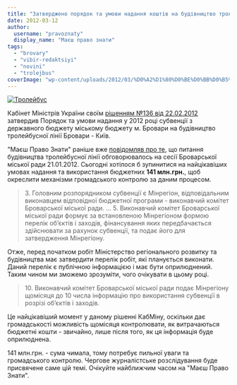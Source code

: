 ```yaml
---
title: "Затверджено порядок та умови надання коштів на будівництво тролейбусної лінії"
date: 2012-03-12
author: 
  username: "pravoznaty"
  display_name: "Маєш право знати"
tags: 
  - "brovary"
  - "vibir-redaktsiyi"
  - "novini"
  - "trolejbus"
coverImage: "wp-content/uploads/2012/03/%D0%A2%D1%80%D0%BE%D0%BB%D0%B5%D0%B9%D0%B1%D1%83%D1%81.jpg"
---
```


[![](https://mpz.brovary.org/wp-content/uploads/2012/03/Тролейбус1.jpg "Тролейбус")](https://mpz.brovary.org/wp-content/uploads/2012/03/Тролейбус1.jpg)

Кабінет Міністрів України своїм [рішенням №136 від 22.02.2012](https://zakon2.rada.gov.ua/laws/show/136-2012-%D0%BF "Рішення Кабінету Міністрів України") затвердив Порядок та умови надання у 2012 році субвенції з державного бюджету міському бюджету м. Бровари на будівництво тролейбусної лінії Бровари - Київ.

"Маєш Право Знати" раніше вже [повідомляв про те](https://mpz.brovary.org/%d0%b2%d0%b8%d0%b1%d0%be%d1%80%d0%b8-%d1%87%d0%b0%d1%81-%d0%b7%d0%b3%d0%b0%d0%b4%d0%b0%d1%82%d0%b8-%d0%bf%d1%80%d0%be-%d1%82%d1%80%d0%be%d0%bb%d0%b5%d0%b9%d0%b1%d1%83%d1%81/ "Вибори. Час згадати про тролейбус"), що питання будівництва тролейбусної лінії обговорювалось на сесії Броварської міської ради 21.01.2012. Сьогодні хотілося б зупинитися на найцікавіших умовах надання та використання бюджетних **141 млн.грн.**, щоб окреслити механізми громадського контролю за даним процесом. <!--more-->

> 3\. Головним розпорядником субвенції є Мінрегіон, відповідальним виконавцем відповідної бюджетної програми - виконавчий комітет Броварської міської ради. ... 5. Виконавчий комітет Броварської міської ради формує за встановленою Мінрегіоном формою перелік об’єктів і заходів, фінансування яких передбачається здійснювати за рахунок субвенції, та подає його для затвердження Мінрегіону.

Отже, перед початком робіт Міністерство регіонального розвитку та будівництва має затвердити перелік робіт, які планується виконати. Даний перелік є публічною інформацією і має бути оприлюднений. Таким чином ми зможемо зрозуміти, чого очікувати в цьому році.

> 10\. Виконавчий комітет Броварської міської ради подає Мінрегіону щомісяця до 10 числа інформацію про використання субвенції в розрізі об’єктів і заходів.

Це найцікавіший момент у даному рішенні КабМіну, оскільки дає громадськості можливість щомісяця контролювати, як витрачаються бюджетні кошти - звичайно, лише після того, як ця інформація буде оприлюднена.

141 млн.грн. - сума чимала, тому потребує пильної уваги та громадського контролю. Чергове журналістське розслідування буде присвячене саме цій темі. Очікуйте найближчим часом на "Маєш Право Знати".
